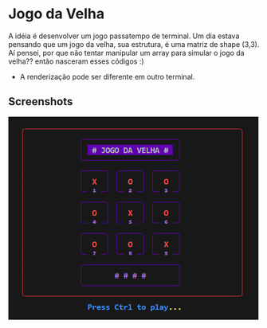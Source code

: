 
# Jogo da Velha

A idéia é desenvolver um jogo passatempo de terminal. Um dia estava pensando que um jogo da velha, sua estrutura, é uma matriz de shape (3,3). Aí pensei, por que não tentar manipular um array para simular o jogo da velha?? então nasceram esses códigos :)

* A renderização pode ser diferente em outro terminal.




## Screenshots

<img src="/img/display.png">


